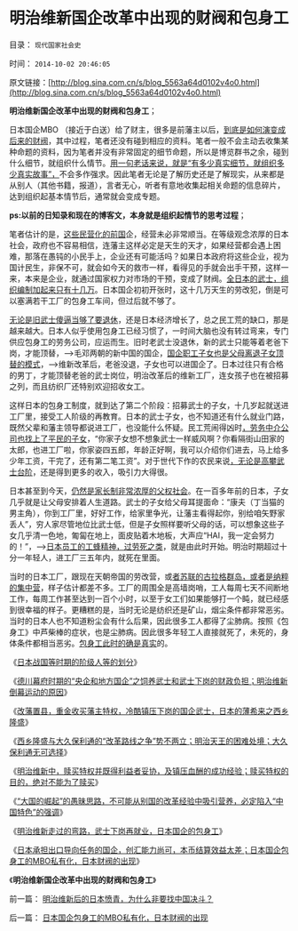 # 明治维新国企改革中出现的财阀和包身工

目录： `现代国家社会史` 

时间： `2014-10-02 20:46:05` 

原文链接：[http://blog.sina.com.cn/s/blog_5563a64d0102v4o0.html](http://blog.sina.com.cn/s/blog_5563a64d0102v4o0.html)

**明治维新国企改革中出现的财阀和包身工**；

日本国企MBO （接近于白送）给了财主，很多是前藩主以后，[到底是如何演变成后来的财阀](../../../2014/10/1/日本国企包身工的MBO私有化，日本财阀的出现.md)，其中过程，笔者还没有碰到相应的资料。笔者一般不会主动去收集某种命题的资料，因为笔者并没有非常固定的细节命题，所以是博览群书之余，碰到什么细节，就组织什么情节。[用一句老话来说，就是“有多少真实细节，就组织多少真实故事”，](../../../2014/9/29/科学逻辑中的系统论和实证集之中的关系，识别台湾地沟油真相的方法论.md)不会多作强求。因此笔者无论是了解历史还是了解现实，从来都是从别人（其他书籍，报道），言者无心，听者有意地收集起相关命题的信息碎片，达到组织起基本情节后，通常就会变成专题。

**ps:以前的日知录和现在的博客文，本身就是组织起情节的思考过程**；

笔者估计的是，[这些民营化的前国](../../../2009/12/2/浑身国企病的中国民营企业.md)企，经营未必非常顺当。在等级观念浓厚的日本社会，政府也不容易相信，连藩主这样必定是天生的天才，如果经营都会遇上困难，那落在愚钝的小民手上，企业还有可能活吗？如果日本政府将这些企业，视为国计民生，非保不可，就会如今天的救市一样，看得见的手就会出手干预，这样一来，本来是企业，就通过国家权力对市场的干预，变成了财阀。[全日本的武士，组织编制加起来只有十几万](../../../2014/9/25/德川家康的改革开放之“春天的故事”，西乡隆盛“历史遗留问题”.md)。日本国企初初开张时，这十几万天生的劳改犯，倒是可以塞满若干工厂的包身工车间，但过后就不够了。

[无论是旧武士傻逼当够了要退休](../../../2014/9/30/明治维新的弯路，武士下岗再就业，日本国企的包身工.md)，还是日本经济增长了，总之民工荒的缺口，那是越来越大。日本人似乎使用包身工已经习惯了，一时间大脑也没有转过弯来，专门供应包身工的劳务公司，应运而生。旧时老武士没退休，新的武士只能等着老爸下岗，才能顶替，——>毛邓两朝的新中国的国企，[国企职工子女也是父母离退子女顶替的模式](../../../2010/9/17/最根本的腐败：国企父母离退子女顶替.md)，——>维新改革后，老爸没退，子女也可以进国企了。日本过往只有合格的男丁，才能顶替老爸的武士岗位，明治改革后的维新工厂，连女孩子也在被招募之列，而且纺织厂还特别欢迎招收女工。

这样日本的包身工制度，就到达了第二个阶段：招募武士的子女，十几岁起就送进工厂里，接受工人阶级的再教育。日本的武士子女，也不知道还有什么就业门路，既然父辈和藩主领导都说进工厂，也没能什么怀疑。民工荒闹得凶时[，劳务中介公司也找上了平民的子女](../../../2012/4/16/包身工，童工，学徒工，契约奴，和家庭奴役.md)，“你家子女想不想象武士一样威风啊？你看隔街山田家的太郎，也进工厂啦，你家姿四五郎，年龄正好啊，我可以介绍你们进去，马上给多少年工资，干完了，还有第二笔工资”。对于世代下作的农民来说[，无论是高攀武士台阶](../../../2014/9/24/日本战国等时期的阶级，及其奴隶制的习俗.md)，还是得到更多的收入，吸引力大得很。

日本甚至到今天，[仍然是家长制非常浓厚的父权社会](../../../2012/4/13/“男女不平等”没有真实存在过.md)。在一百多年前的日本，子女几乎就是让父母安排着人生道路。武士的子女给父母耳提面命：“康夫（丁当猫的男主角），你到工厂里，好好工作，给家里争光，让藩主看得起你，别给咱矢野家丢人”，穷人家尽管地位比武士低，但是子女照样要听父母的话，可以想象这些子女几乎清一色地，匍匐在地上，面皮贴着木地板，大声应“HAI，我一定会努力的！”，——>[日本员工的工蜂精神，过劳死之类](../../../2012/4/16/日本株式会社，终身雇佣和中小企业的真相.md)，就是由此时开始。明治时期超过十分一年轻人，进工厂三五年内，就死在里面。

当时的日本工厂，跟现在天朝帝国的劳改营，或[者苏联的古拉格群岛，或者是纳粹的集中营](../../../2011/9/4/纳粹集中营制度，是工业化的奴隶制.md)，样子估计都差不多。工厂的周围全是高墙岗哨，工人每周七天不间断地工作，每周工作甚至达到一百个小时，以至于女工们如果能够打一个盹，就已经感到很幸福的样子。更糟糕的是，当时无论是纺织还是矿山，烟尘条件都非常恶劣。当时的日本人也不知道粉尘会有什么后果，因此很多工人都得了尘肺病。按照《包身工》中芦柴棒的症状，也是尘肺病。因此很多年轻工人直接就死了，未死的，身体条件都相当恶劣。[包身工此时的确是真实](../../../2014/9/23/炒作富士康“白血病”“包身工”，都是无良媒记再次无事生非；.md)的。

《[日本战国等时期的阶级人等的划分](../../../2014/9/24/日本战国等时期的阶级，及其奴隶制的习俗.md)》

《[德川幕府时期的“央企和地方国企”之饲养武士和武士下岗的财政负担；明治维新倒幕运动的原因](../../../2014/9/25/德川家康的改革开放之“春天的故事”，西乡隆盛“历史遗留问题”.md)》

《[改藩置县，重金收买藩主特权，冷酷镇压下岗的国企武士，日本的薄希来之西乡隆盛](../../../2014/9/26/明治倒幕的武士阶层，转而坚持反对维新，《最后的武士》.md)》

《[西乡隆盛与大久保利通的“改革路线之争”势不两立；明治天王的困难处境；大久保利通无可选择](../../../2014/9/27/将薄熙来比作“最后的武士西乡隆盛”并不恰当.md)》

《[明治维新中，赎买特权并既得利益者妥协，及镇压血酬的成功经验；赎买特权的目的，绝对不能为了赎买](../../../2014/9/28/明治维新赎买特权为了不妥协，镇压血酬的成功的改革经验.md)》

《[“大国的崛起”的愚昧思路，不可能从别国的改革经验中吸引营养，必定陷入“中国特色”的强调](../../../2014/9/29/中国文人不理解明治维新，误解为“宏才大略”“大国的崛起”.md)》

《[明治维新走过的弯路，武士下岗再就业，日本国企的包身工](../../../2014/9/30/明治维新的弯路，武士下岗再就业，日本国企的包身工.md)》

《[日本承担出口导向任务的国企，创汇能力尚可，本币结算效益太差；日本国企包身工的MBO私有化，日本财阀的出现](../../../2014/10/1/日本国企包身工的MBO私有化，日本财阀的出现.md)》

《**明治维新国企改革中出现的财阀和包身工**》

前一篇： [明治维新后的日本愤青，为什么非要找中国决斗？](../../../2014/10/3/明治维新后的日本愤青，为什么非要找中国决斗？.md)

后一篇： [日本国企包身工的MBO私有化，日本财阀的出现](../../../2014/10/1/日本国企包身工的MBO私有化，日本财阀的出现.md)

